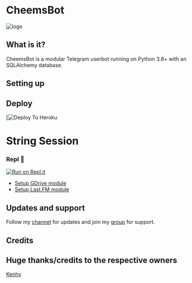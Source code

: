 # CheemsBot

![logo](https://telegra.ph/file/1bf00d74b0f87fbc190d8.jpg)


## What is it?

CheemsBot is a modular Telegram userbot running on Python 3.8+ with an SQLAlchemy database.


## Setting up
## Deploy
[![Deploy To Heroku](https://www.herokucdn.com/deploy/template=https://github.com/LucidoXD/LUCIDOUB)

# String Session
### Repl 🧨
[![Run on Repl.it](https://replit.com/badge/github/gamerfuckerofficial/CheemsBot)](https://repl.it/@gamerfuckeroffi/CheemsUserbot)

- [Setup GDrive module](https://telegra.ph/How-To-Setup-Google-Drive-04-03)
- [Setup Last.FM module](https://telegra.ph/How-to-set-up-LastFM-module-for-Paperplane-userbot-11-02)

## Updates and support

Follow my [channel](https://t.me/CheemsUserbot) for updates and join my [group](https://t.me/CheemsBotChat) for support.

## Credits

## Huge thanks/credits to the respective owners

[Kenhv](https://github.com/KenHV)



